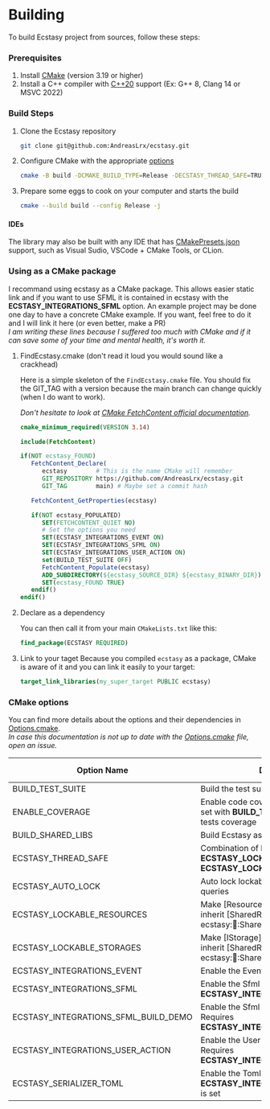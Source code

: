 # Building

To build Ecstasy project from sources, follow these steps:

### Prerequisites

1. Install [CMake](https://cmake.org/resources/) (version 3.19 or higher)
2. Install a C++ compiler with [C++20](https://en.cppreference.com/w/cpp/20) support (Ex: G++ 8, Clang 14 or MSVC 2022)

### Build Steps

1. Clone the Ecstasy repository

   ```sh
   git clone git@github.com:AndreasLrx/ecstasy.git
   ```

2. Configure CMake with the appropriate [options](#cmake-options)

   ```sh
   cmake -B build -DCMAKE_BUILD_TYPE=Release -DECSTASY_THREAD_SAFE=TRUE
   ```

3. Prepare some eggs to cook on your computer and starts the build

   ```sh
   cmake --build build --config Release -j
   ```

#### IDEs

The library may also be built with any IDE that has [CMakePresets.json](/CMakePresets.json) support, such as Visual Sudio, VSCode + CMake Tools, or CLion.

### Using as a CMake package

I recommand using ecstasy as a CMake package. This allows easier static link and if you want to use SFML it is contained in ecstasy with the **ECSTASY_INTEGRATIONS_SFML** option.
An example project may be done one day to have a concrete CMake example. If you want, feel free to do it and I will link it here (or even better, make a PR)
<br>
_I am writing these lines because I suffered too much with CMake and if it can save some of your time and mental health, it's worth it._

1. FindEcstasy.cmake (don't read it loud you would sound like a crackhead)

   Here is a simple skeleton of the `FindEcstasy.cmake` file. You should fix the GIT_TAG with a version because the main branch can change quickly (when I do want to work).
   <br>

   _Don't hesitate to look at [CMake FetchContent official documentation](https://cmake.org/cmake/help/latest/module/FetchContent.html)._

   ```cmake
   cmake_minimum_required(VERSION 3.14)

   include(FetchContent)

   if(NOT ecstasy_FOUND)
      FetchContent_Declare(
         ecstasy        # This is the name CMake will remember
         GIT_REPOSITORY https://github.com/AndreasLrx/ecstasy.git
         GIT_TAG        main) # Maybe set a commit hash

      FetchContent_GetProperties(ecstasy)

      if(NOT ecstasy_POPULATED)
         SET(FETCHCONTENT_QUIET NO)
         # Set the options you need
         SET(ECSTASY_INTEGRATIONS_EVENT ON)
         SET(ECSTASY_INTEGRATIONS_SFML ON)
         SET(ECSTASY_INTEGRATIONS_USER_ACTION ON)
         set(BUILD_TEST_SUITE OFF)
         FetchContent_Populate(ecstasy)
         ADD_SUBDIRECTORY(${ecstasy_SOURCE_DIR} ${ecstasy_BINARY_DIR})
         SET(ecstasy_FOUND TRUE)
      endif()
   endif()
   ```

2. Declare as a dependency

   You can then call it from your main `CMakeLists.txt` like this:

   ```cmake
   find_package(ECSTASY REQUIRED)
   ```

3. Link to your taget
   Because you compiled `ecstasy` as a package, CMake is aware of it and you can link it easily to your target:

   ```cmake
   target_link_libraries(my_super_target PUBLIC ecstasy)
   ```

### CMake options

You can find more details about the options and their dependencies in [Options.cmake](/cmake/Options.cmake). <br>
_In case this documentation is not up to date with the [Options.cmake](/cmake/Options.cmake) file, open an issue._

| Option Name                          | Description                                                                                                        | Default Value |
| ------------------------------------ | ------------------------------------------------------------------------------------------------------------------ | ------------- |
| BUILD_TEST_SUITE                     | Build the test suite along the ecstasy code                                                                        | OFF           |
| ENABLE_COVERAGE                      | Enable code coverage tracking. Must be set with **BUILD_TEST_SUITE** to have the tests coverage                    | OFF           |
| BUILD_SHARED_LIBS                    | Build Ecstasy as shared libaries                                                                                   | OFF           |
| ECSTASY_THREAD_SAFE                  | Combination of **ECSTASY_AUTO_LOCK**, **ECSTASY_LOCKABLE_RESOURCES** and **ECSTASY_LOCKABLE_STORAGES**             | OFF           |
| ECSTASY_AUTO_LOCK                    | Auto lock lockable queryables in registry queries                                                                  | OFF           |
| ECSTASY_LOCKABLE_RESOURCES           | Make [Resource](@ref ecstasy::Resource) inherit [SharedRecursiveMutex](@ref ecstasy::thread::SharedRecursiveMutex) | OFF           |
| ECSTASY_LOCKABLE_STORAGES            | Make [IStorage](@ref ecstasy::IStorage) inherit [SharedRecursiveMutex](@ref ecstasy::thread::SharedRecursiveMutex) | OFF           |
| ECSTASY_INTEGRATIONS_EVENT           | Enable the Event integration                                                                                       | OFF           |
| ECSTASY_INTEGRATIONS_SFML            | Enable the Sfml integration. Requires **ECSTASY_INTEGRATIONS_EVENT**                                               | OFF           |
| ECSTASY_INTEGRATIONS_SFML_BUILD_DEMO | Enable the Sfml integration demos. Requires **ECSTASY_INTEGRATIONS_SFML**                                          | OFF           |
| ECSTASY_INTEGRATIONS_USER_ACTION     | Enable the User Actions integration. Requires **ECSTASY_INTEGRATIONS_EVENT**                                       | OFF           |
| ECSTASY_SERIALIZER_TOML              | Enable the Toml Serializer. Force set if **ECSTASY_INTEGRATIONS_USER_ACTION** is set                               | OFF           |
